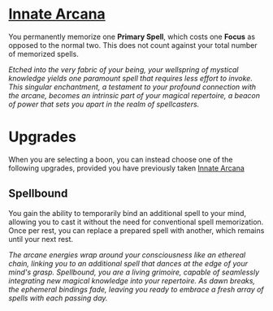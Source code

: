 # [Innate Arcana](Innate%20Arcana.md)
You permanently memorize one **Primary Spell**, which costs one **Focus** as opposed to the normal two. This does not count against your total number of memorized spells.

*Etched into the very fabric of your being, your wellspring of mystical knowledge yields one paramount spell that requires less effort to invoke. This singular enchantment, a testament to your profound connection with the arcane, becomes an intrinsic part of your magical repertoire, a beacon of power that sets you apart in the realm of spellcasters.*

# Upgrades
When you are selecting a boon, you can instead choose one of the following upgrades, provided you have previously taken [Innate Arcana](Innate%20Arcana.md)

## Spellbound
You gain the ability to temporarily bind an additional spell to your mind, allowing you to cast it without the need for conventional spell memorization. Once per rest, you can replace a prepared spell with another, which remains until your next rest.

*The arcane energies wrap around your consciousness like an ethereal chain, linking you to an additional spell that dances at the edge of your mind's grasp. Spellbound, you are a living grimoire, capable of seamlessly integrating new magical knowledge into your repertoire. As dawn breaks, the ephemeral bindings fade, leaving you ready to embrace a fresh array of spells with each passing day.*
